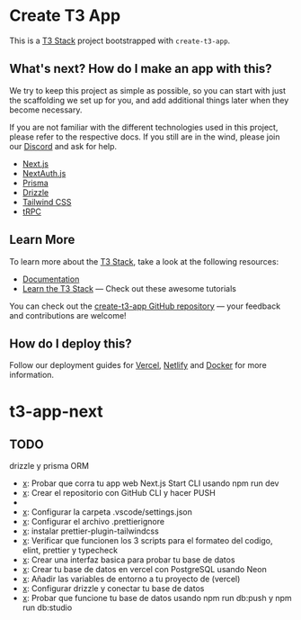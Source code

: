 # Create T3 App

This is a [T3 Stack](https://create.t3.gg/) project bootstrapped with `create-t3-app`.

## What's next? How do I make an app with this?

We try to keep this project as simple as possible, so you can start with just the scaffolding we set up for you, and add additional things later when they become necessary.

If you are not familiar with the different technologies used in this project, please refer to the respective docs. If you still are in the wind, please join our [Discord](https://t3.gg/discord) and ask for help.

- [Next.js](https://nextjs.org)
- [NextAuth.js](https://next-auth.js.org)
- [Prisma](https://prisma.io)
- [Drizzle](https://orm.drizzle.team)
- [Tailwind CSS](https://tailwindcss.com)
- [tRPC](https://trpc.io)

## Learn More

To learn more about the [T3 Stack](https://create.t3.gg/), take a look at the following resources:

- [Documentation](https://create.t3.gg/)
- [Learn the T3 Stack](https://create.t3.gg/en/faq#what-learning-resources-are-currently-available) — Check out these awesome tutorials

You can check out the [create-t3-app GitHub repository](https://github.com/t3-oss/create-t3-app) — your feedback and contributions are welcome!

## How do I deploy this?

Follow our deployment guides for [Vercel](https://create.t3.gg/en/deployment/vercel), [Netlify](https://create.t3.gg/en/deployment/netlify) and [Docker](https://create.t3.gg/en/deployment/docker) for more information.

# t3-app-next

## TODO 

drizzle y prisma ORM

- [x]: Probar que corra tu app web Next.js Start CLI usando npm run dev
- [x]: Crear el repositorio con GitHub CLI y hacer PUSH
- [x]: Desplegar (vercel)
- [x]: Configurar la carpeta .vscode/settings.json
- [x]: Configurar el archivo .prettierignore 
- [x]: instalar prettier-plugin-tailwindcss
- [x]: Verificar que funcionen los 3 scripts para el formateo del codigo, elint, prettier y typecheck
- [x]: Crear una interfaz basica para probar tu base de datos
- [x]: Crear tu base de datos en vercel con PostgreSQL usando Neon
- [x]: Añadir las variables de entorno a tu proyecto de (vercel)
- [x]: Configurar drizzle y conectar tu base de datos
- [x]: Probar que funcione tu base de datos usando npm run db:push y npm run db:studio